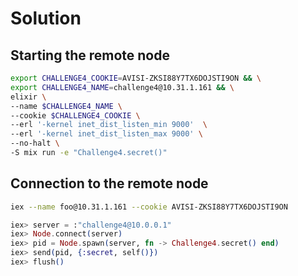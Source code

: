 # Solution

## Starting the remote node

```bash
export CHALLENGE4_COOKIE=AVISI-ZKSI88Y7TX6DOJSTI9ON && \
export CHALLENGE4_NAME=challenge4@10.31.1.161 && \
elixir \
--name $CHALLENGE4_NAME \
--cookie $CHALLENGE4_COOKIE \
--erl '-kernel inet_dist_listen_min 9000'  \
--erl '-kernel inet_dist_listen_max 9000' \
--no-halt \
-S mix run -e "Challenge4.secret()"
```

## Connection to the remote node

```bash
iex --name foo@10.31.1.161 --cookie AVISI-ZKSI88Y7TX6DOJSTI9ON
```

```elixir
iex> server = :"challenge4@10.0.0.1"
iex> Node.connect(server)
iex> pid = Node.spawn(server, fn -> Challenge4.secret() end)
iex> send(pid, {:secret, self()})
iex> flush()
```
